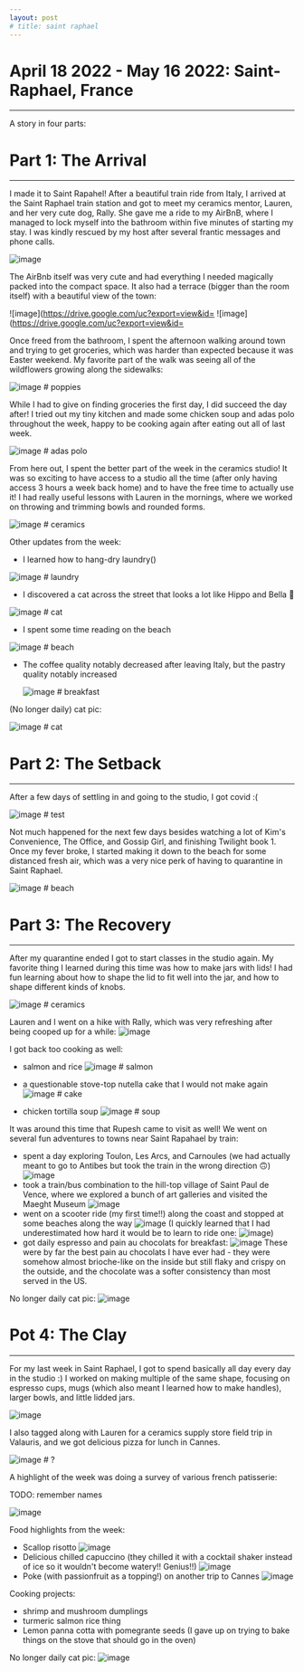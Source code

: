 ```yaml
---
layout: post
# title: saint raphael
---
```


# April 18 2022 - May 16 2022: Saint-Raphael, France
-------------------------------------------------------------------------------

A story in four parts:

# Part 1: The Arrival
-------------------------------------------------------------------------------

I made it to Saint Rapahel! After a beautiful train ride from Italy, I arrived
at the Saint Raphael train station and got to meet my ceramics mentor, Lauren,
and her very cute dog, Rally. She gave me a ride to my AirBnB, where I managed
to lock myself into the bathroom within five minutes of starting my stay. I was
kindly rescued by my host after several frantic messages and phone calls.

![image](https://drive.google.com/uc?export=view&id=19_rQ--VlE2WDxG2nZle6HDNyS-rZwdAk)

The AirBnb itself was very cute and had everything I needed magically packed 
into the compact space. It also had a terrace (bigger than the room itself) with
a beautiful view of the town:

![image](https://drive.google.com/uc?export=view&id=
![image](https://drive.google.com/uc?export=view&id=

Once freed from the bathroom, I spent the afternoon walking around town and 
trying to get groceries, which was harder than expected because it was Easter
weekend. My favorite part of the walk was seeing all of the wildflowers growing
along the sidewalks:

![image]() # poppies

While I had to give on finding groceries the first day, I did succeed the day
after! I tried out my tiny kitchen and made some chicken soup and adas polo
throughout the week, happy to be cooking again after eating out all of last week.

![image]() # adas polo

From here out, I spent the better part of the week in the ceramics studio! It was
so exciting to have access to a studio all the time (after only having access
3 hours a week back home) and to have the free time to actually use it! I had
really useful lessons with Lauren in the mornings, where we worked on throwing
and trimming bowls and rounded forms.

![image]() # ceramics

Other updates from the week:

- I learned how to hang-dry laundry()

![image]() # laundry

- I discovered a cat across the street that looks a lot like Hippo and Bella 🥺

![image]() # cat

- I spent some time reading on the beach

![image]() # beach

- The coffee quality notably decreased after leaving Italy, but the pastry
  quality notably increased

  ![image]() # breakfast

(No longer daily) cat pic:

![image]() # cat

# Part 2: The Setback
-------------------------------------------------------------------------------

After a few days of settling in and going to the studio, I got covid :( 

![image]() # test

Not much happened for the next few days besides watching a lot of Kim's 
Convenience, The Office, and Gossip Girl, and finishing Twilight book 1. Once 
my fever broke, I started making it down to the beach for some distanced fresh 
air, which was a very nice perk of having to quarantine in Saint Raphael.

![image]() # beach


# Part 3: The Recovery
-------------------------------------------------------------------------------

After my quarantine ended I got to start classes in the studio again. My 
favorite thing I learned during this time was how to make jars with lids! I had
fun learning about how to shape the lid to fit well into the jar, and how to
shape different kinds of knobs.

![image]() # ceramics

Lauren and I went on a hike with Rally, which was very refreshing after being
cooped up for a while:
![image]()

I got back too cooking as well:

- salmon and rice
![image]() # salmon

- a questionable stove-top nutella cake that I would not make again
![image]() # cake

- chicken tortilla soup
![image]() # soup

It was around this time that Rupesh came to visit as well! We went on several
fun adventures to towns near Saint Rapahael by train:
- spent a day exploring Toulon, Les Arcs, and Carnoules (we had actually meant 
  to go to Antibes but took the train in the wrong direction 🙃)
  ![image]()
- took a train/bus combination to the hill-top village of Saint Paul de Vence, 
  where we explored a bunch of art galleries and visited the Maeght Museum
  ![image]()
- went on a scooter ride (my first time!!) along the coast and stopped at some 
  beaches along the way
  ![image]()
  (I quickly learned that I had underestimated how hard it would be to learn to
  ride one:
  ![image]())
- got daily espresso and pain au chocolats for breakfast:
  ![image]()
  These were by far the best pain au chocolats I have ever had - they were
  somehow almost brioche-like on the inside but still flaky and crispy on the
  outside, and the chocolate was a softer consistency than most served in the
  US. 

No longer daily cat pic:
![image]()
    
# Pot 4: The Clay
-------------------------------------------------------------------------------

For my last week in Saint Raphael, I got to spend basically all day every day 
in the studio :) I worked on making multiple of the same shape, focusing on 
espresso cups, mugs (which also meant I learned how to make handles), larger
bowls, and little lidded jars.

![image]()

I also tagged along with Lauren for a ceramics supply store field trip in 
Valauris, and we got delicious pizza for lunch in Cannes.

![image]() # ?

A highlight of the week was doing a survey of various french patisserie:

TODO: remember names

![image]()

Food highlights from the week:

- Scallop risotto
![image]()
- Delicious chilled capuccino (they chilled it with a cocktail shaker instead
  of ice so it wouldn't become watery!! Genius!!)
![image]()
- Poke (with passionfruit as a topping!) on another trip to Cannes
![image]()

Cooking projects:
- shrimp and mushroom dumplings
- turmeric salmon rice thing
- Lemon panna cotta with pomegrante seeds (I gave up on trying to bake things
  on the stove that should go in the oven)

No longer daily cat pic:
![image]()

